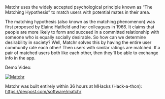 Matchr uses the widely accepted psychological principle known as “The Matching Hypothesis” to match users with potential mates in their area.

The matching hypothesis (also known as the matching phenomenon) was first proposed by Elaine Hatfield and her colleagues in 1966. It claims that people are more likely to form and succeed in a committed relationship with someone who is equally socially desirable. So how can we determine desirability in society? Well, Matchr solves this by having the entire user community rate each other! Then users with similar ratings are matched. If a pair of matched users both like each other, then they'll be able to exchange info in the app.

Demo Video:

[![Matchr](https://img.youtube.com/vi/svCG_IzqSTM/0.jpg)](https://www.youtube.com/watch?v=svCG_IzqSTM)


Matchr was built entirely within 36 hours at MHacks (Hack-a-thon): https://devpost.com/software/matchr
